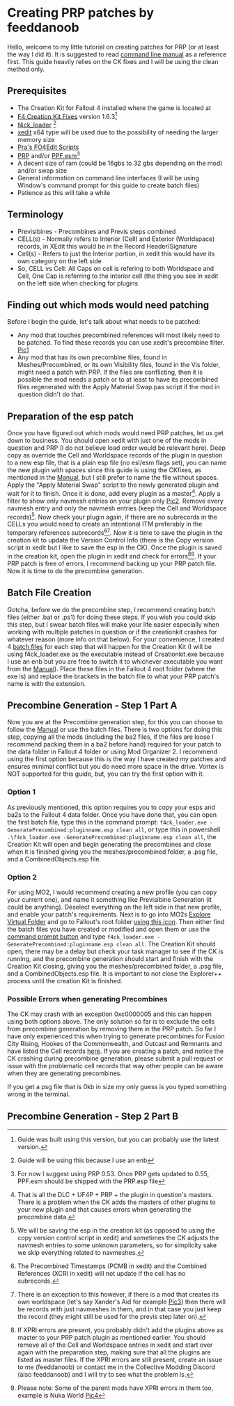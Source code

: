 # Creating PRP patches by feeddanoob
Hello, welcome to my little tutorial on creating patches for PRP (or at least the way I did it). It is suggested to read [command line manual](/MANUAL.md) as a reference first. This guide heavily relies on the CK fixes and I will be using the clean method only.

## Prerequisites
- The Creation Kit for Fallout 4 installed where the game is located at
- [F4 Creation Kit Fixes](https://www.nexusmods.com/fallout4/mods/51165) version 1.6.3[^1]
- [f4ck_loader](https://github.com/Perchik71/Fallout4Test/releases) [^2]
- [xedit](https://www.nexusmods.com/fallout4/mods/2737) x64 type will be used due to the possibility of needing the larger memory size 
- [Pra's FO4Edit Scripts](https://www.nexusmods.com/fallout4/mods/28898)
- [PRP](https://www.nexusmods.com/fallout4/mods/46403) and/or [PPF.esm](/PPF.esm)[^3]
- A decent size of ram (could be 16gbs to 32 gbs depending on the mod) and/or swap size
- General information on command line interfaces (I will be using Window's command prompt for this guide to create batch files)
- Patience as this will take a while

## Terminology
- Previsibines - Precombines and Previs steps combined
- CELL(s) - Normally refers to Interior (Cell) and Exterior (Worldspace) records, in XEdit this would be in the Record Header/Signature
- Cell(s) - Refers to just the Interior portion, in xedit this would have its own category on the left side
- So, CELL vs Cell: All Caps on cell is refering to both Worldspace and Cell, One Cap is referring to the interior cell (the thing you see in xedit on the left side when checking for plugins

## Finding out which mods would need patching
Before I begin the guide, let's talk about what needs to be patched: 
- Any mod that touches precombined references will most likely need to be patched. To find these records you can use xedit's precombine filter. [Pic1](/Patch-Tutorial-Pics/Xedit_filter_for_checking_precombine.png)
- Any mod that has its own precombine files, found in Meshes/Precombined, or its own Visibility files, found in the Vis folder, might need a patch with PRP. If the files are conflicting, then it is possible the mod needs a patch or to at least to have its precombined files regenerated with the Apply Material Swap.pas script if the mod in question didn't do that.

## Preparation of the esp patch
Once you have figured out which mods would need PRP patches, let us get down to business. You should open xedit with just one of the mods in question and PRP (I do not believe load order would be relevant here). Deep copy as override the Cell and Worldspace records of the plugin in question to a new esp file, that is a plain esp file (no esl/esm flags set), you can name the new plugin with spaces since this guide is using the CKfixes, as mentioned in the [Manual](/MANUAL.md), but I still prefer to name the file without spaces. Apply the "Apply Material Swap" script to the newly generated plugin and wait for it to finish. Once it is done, add every plugin as a master[^4]. Apply a filter to show only navmesh entries on your plugin only [Pic2](/Patch-Tutorial-Pics/Xedit_filter_for_navmesh.png). Remove every navmesh entry and only the navmesh entries (keep the Cell and Worldspace records)[^5]. Now check your plugin again, if there are no subrecords in the CELLs you would need to create an intentional ITM preferably in the temporary references subrecords[^6][^7]. Now it is time to save the plugin in the creation kit to update the Version Control Info (there is the Copy version script in xedit but I like to save the esp in the CK). Once the plugin is saved in the creation kit, open the plugin in xedit and check for errors[^8][^9]. If your PRP patch is free of errors, I recommend backing up your PRP patch file. Now it is time to do the precombine generation.

## Batch File Creation
Gotcha, before we do the precombine step, I recommend creating batch files (either .bat or .ps1) for doing these steps. If you wish you could skip this step, but I swear batch files will make your life easier especially when working with multiple patches in question or if the creationkit crashes for whatever reason (more info on that below). For your convenience, I created 4 [batch files](/Generic-Batch-Files) for each step that will happen for the Creation Kit (I will be using f4ck_loader.exe as the executable instead of Creationkit.exe because I use an enb but you are free to switch it to whichever executable you want from the [Manual](/MANUAL.md)). Place these files in the Fallout 4 root folder (where the exe is) and replace the brackets in the batch file to what your PRP patch's name is with the extension.

## Precombine Generation - Step 1 Part A
Now you are at the Precombine generation step, for this you can choose to follow the [Manual](/MANUAL.md) or use the batch files. There is two options for doing this step, copying all the mods (including the ba2 files, if the files are loose I recommend packing them in a ba2 before hand) required for your patch to the data folder in Fallout 4 folder or using Mod Organizer 2. I recommend using the first option because this is the way I have created my patches and ensures minimal conflict but you do need more space in the drive. Vortex is NOT supported for this guide, but, you can try the first option with it.
### Option 1
As previously mentioned, this option requires you to copy your esps and ba2s to the Fallout 4 data folder. Once you have done that, you can open the first batch file,  type this in the command prompt: `f4ck_loader.exe -GeneratePrecombined:pluginname.esp clean all`, or type this in powershell `.\f4ck_loader.exe -GeneratePrecombined:pluginname.esp clean all`, the Creation Kit will open and begin generating the precombines and close when it is finished giving you the meshes/precombined folder, a .psg file, and a CombinedObjects.esp file.
### Option 2
For using MO2, I would recommend creating a new profile (you can copy your current one), and name it something like Previsibine Generation (it could be anything). Deselect everything on the left side in that new profile, and enable your patch's requirements. Next is to go into MO2s [Explore Virtual Folder](/Patch-Tutorial-Pics/ModOrganizer2_Explore.png) and go to Fallout's root folder [using this icon](/Patch-Tutorial-Pics/Explore_Toolbar_Up.png). Then either find the batch files you have created or modified and open them or use the [command prompt button](/Patch-Tutorial-Pics/Explore_Toolbar_Command_Prompt.png) and type `f4ck_loader.exe -GeneratePrecombined:pluginname.esp clean all`. The Creation Kit should open, there may be a delay but check your task manager to see if the CK is running, and the precombine generation should start and finish with the Creation Kit closing, giving you the meshes/precombined folder, a .psg file, and a CombinedObjects.esp file. It is important to not close the Explorer++ process until the creation Kit is finished.
### Possible Errors when generating Precombines
The CK may crash with an exception 0xc0000005 and this can happen using both options above. The only solution so far is to exclude the cells from precombine generation by removing them in the PRP patch. So far I have only experienced this when trying to generate precombines for Fusion City Rising, Hookes of the Commonwealth, and Outcast and Remnants and have listed the Cell records [here](/Bad-Cells). If you are creating a patch, and notice the CK crashing during precombine generation, please submit a pull request or issue with the problematic cell records that way other people can be aware when they are generating precombines.

If you get a psg file that is 0kb in size my only guess is you typed something wrong in the terminal.
## Precombine Generation - Step 2 Part B 

[^1]:Guide was built using this version, but you can probably use the latest version.
[^2]:Guide will be using this because I use an enb
[^3]:For now I suggest using PRP 0.53. Once PRP gets updated to 0.55, PPF.esm should be shipped with the PRP.esp file
[^4]:That is all the DLC + UF4P + PRP + the plugin in question's masters. There is a problem when the CK adds the masters of other plugins to your new plugin and that causes errors when generating the precombine data.
[^5]:We will be saving the esp in the creation kit (as opposed to using the copy version control script in xedit) and sometimes the CK adjusts the navmesh entries to some unknown parameters, so for simplicity sake we skip everything related to navmeshes.
[^6]:The Precombined Timestamps (PCMB in xedit) and the Combined References (XCRI in xedit) will not update if the cell has no subrecords.
[^7]:There is an exception to this however, if there is a mod that creates its own worldspace (let's say Xander's Aid for example [Pic3](/Patch-Tutorial-Pics/Xedit_example_of_not_creating_an_ITM.png)) then there will be records with just navmeshes in them, and in that case you just keep the record (they might still be used for the previs step later on).
[^8]: If XPRI errors are present, you probably didn't add the plugins above as master to your PRP patch plugin as mentioned earlier. You should remove all of the Cell and Worldspace entries in xedit and start over again with the preparation step, making sure that all the plugins are listed as master files. If the XPRI errors are still present, create an issue to me (feeddanoob) or contact me in the Collective Modding Discord (also feeddanoob) and I will try to see what the problem is.
[^9]: Please note: Some of the parent mods have XPRI errors in them too, example is Nuka World [Pic4](/Patch-Tutorial-Pics/Example_of_Nuka_World_having_XPRI_errors.png)
